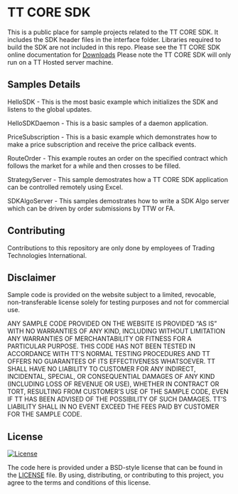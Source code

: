 # TT CORE SDK

This is a public place for sample projects related to the TT CORE SDK. It includes the SDK header files in the interface folder. Libraries required to build the SDK are not included in this repo. Please see the TT CORE SDK online documentation for [Downloads](https://library.tradingtechnologies.com/tt-core-sdk/gs-developer-support.html#download-packages)
Please note the TT CORE SDK will only run on a TT Hosted server machine. 

## Samples Details
HelloSDK - This is the most basic example which initializes the SDK and listens to the global updates. 

HelloSDKDaemon - This is a basic samples of a daemon application.

PriceSubscription - This is a basic example which demonstrates how to make a price subscription and receive the price callback events.

RouteOrder - This example routes an order on the specified contract which follows the market for a while and then crosses to be filled.

StrategyServer - This sample demostrates how a TT CORE SDK application can be controlled remotely using Excel.

SDKAlgoServer - This samples demostrates how to write a SDK Algo server which can be driven by order submissions by TTW or FA.


## Contributing
Contributions to this repository are only done by employees of Trading Technologies International.  

## Disclaimer
Sample code is provided on the website subject to a limited, revocable, non-transferable license solely for testing purposes and not for commercial use.

ANY SAMPLE CODE PROVIDED ON THE WEBSITE IS PROVIDED “AS IS” WITH NO WARRANTIES OF ANY KIND, INCLUDING WITHOUT LIMITATION ANY WARRANTIES OF MERCHANTABILITY OR FITNESS FOR A PARTICULAR PURPOSE. THIS CODE HAS NOT BEEN TESTED IN ACCORDANCE WITH TT’S NORMAL TESTING PROCEDURES AND TT OFFERS NO GUARANTEES OF ITS EFFECTIVENESS WHATSOEVER. TT SHALL HAVE NO LIABILITY TO CUSTOMER FOR ANY INDIRECT, INCIDENTAL, SPECIAL, OR CONSEQUENTIAL DAMAGES OF ANY KIND (INCLUDING LOSS OF REVENUE OR USE), WHETHER IN CONTRACT OR TORT, RESULTING FROM CUSTOMER’S USE OF THE SAMPLE CODE, EVEN IF TT HAS BEEN ADVISED OF THE POSSIBILITY OF SUCH DAMAGES. TT’S LIABILITY SHALL IN NO EVENT EXCEED THE FEES PAID BY CUSTOMER FOR THE SAMPLE CODE.

## License
[![License](https://img.shields.io/badge/License-BSD%203--Clause-blue.svg)](https://opensource.org/licenses/BSD-3-Clause)

The code here is provided under a BSD-style license that can be found in the [LICENSE](LICENSE) file. By using, distributing, or contributing to this project, you agree to the terms and conditions of this license.
